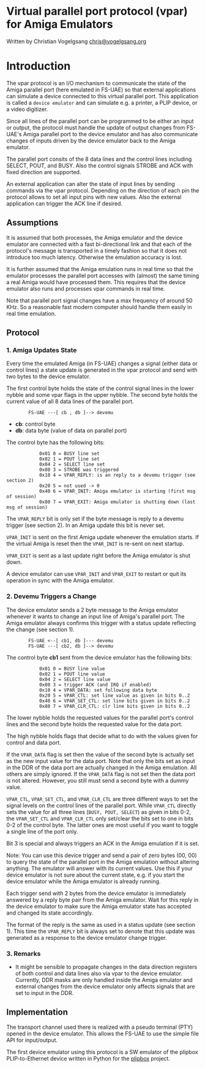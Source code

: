 # Virtual parallel port protocol (vpar) for Amiga Emulators

Written by Christian Vogelgsang <chris@vogelgsang.org>

# Introduction

The vpar protocol is an I/O mechanism to communicate the state of the Amiga
parallel port (here emulated in FS-UAE) so that external applications can
simulate a device connected to this virtual parallel port. This application is
called a `device emulator` and can simulate e.g. a printer, a PLIP device, or a
video digitizer.

Since all lines of the parallel port can be programmed to be either an input or
output, the protocol must handle the update of output changes from FS-UAE's
Amiga parallel port to the device emulator and has also communicate changes of
inputs driven by the device emulator back to the Amiga emulator.

The parallel port consits of the 8 data lines and the control lines including
SELECT, POUT, and BUSY. Also the control signals STROBE and ACK with fixed 
direction are supported.

An external application can alter the state of input lines by sending commands
via the vpar protocol. Depending on the direction of each pin the protocol
allows to set all input pins with new values. Also the external application
can trigger the ACK line if desired.

## Assumptions

It is assumed that both processes, the Amiga emulator and the device emulator
are connected with a fast bi-directional link and that each of the protocol's
message is transported in a timely fashion so that it does not introduce too
much latency. Otherwise the emulation accuracy is lost.

It is further assumed that the Amiga emulation runs in real time so that the
emulator processes the parallel port accesses with (almost) the same timing a
real Amiga would have processed them. This requires that the device emulator
also runs and processes vpar commands in real time.

Note that parallel port signal changes have a max frequency of around 50 KHz.
So a reasonable fast modern computer should handle them easily in real time
emulation.

## Protocol

### 1. Amiga Updates State

Every time the emulated Amiga (in FS-UAE) changes a signal (either data or
control lines) a state update is generated in the vpar protocol and send with
two bytes to the device emulator.

The first control byte holds the state of the control signal lines in the lower
nybble and some vpar flags in the upper nybble. The second byte holds the
current value of all 8 data lines of the parallel port.

            FS-UAE ---[ cb , db ]--> devemu
   
   * **cb**: control byte
   * **db**: data byte (value of data on parallel port)

The control byte has the following bits:

                0x01 0 = BUSY line set
                0x02 1 = POUT line set
                0x04 2 = SELECT line set
                0x08 3 = STROBE was triggered
                0x10 4 = VPAR_REPLY: is an reply to a devemu trigger (see section 2)
                0x20 5 = not used -> 0
                0x40 6 = VPAR_INIT: Amiga emulator is starting (first msg of session)
                0x80 7 = VPAR_EXIT: Amiga emulator is shutting down (last msg of session)
   
The `VPAR_REPLY` bit is only set if the byte message is reply to a devemu
trigger (see section 2). In an Amiga update this bit is never set.

`VPAR_INIT` is sent on the first Amiga update whenever the emulation starts. If
the virtual Amiga is reset then the `VPAR_INIT` is re-sent on next startup.

`VPAR_EXIT` is sent as a last update right before the Amiga emulator is shut down.

A device emulator can use `VPAR_INIT` and `VPAR_EXIT` to restart or quit its
operation in sync with the Amiga emulator.

### 2. Devemu Triggers a Change

The device emulator sends a 2 byte message to the Amiga emulator whenever it
wants to change an input line of Amiga's parallel port. The Amiga emulator
always confirms this trigger with a status update reflecting the change (see
section 1).

            FS-UAE <--[ cb1, db ]--- devemu
            FS-UAE ---[ cb2, db ]--> devemu

The control byte **cb1** sent from the device emulator has the following bits:

                0x01 0 = BUSY line value
                0x02 1 = POUT line value
                0x04 2 = SELECT line value
                0x08 3 = trigger ACK (and IRQ if enabled)
                0x10 4 = VPAR_DATA: set following data byte
                0x20 5 = VPAR_CTL: set line value as given in bits 0..2
                0x40 6 = VPAR_SET_CTL: set line bits given in bits 0..2
                0x80 7 = VPAR_CLR_CTL: clr line bits given in bits 0..2

The lower nybble holds the requested values for the parallel port's control
lines and the second byte holds the requested value for the data port.

The high nybble holds flags that decide what to do with the values given for
control and data port.

If the `VPAR_DATA` flag is set then the value of the second byte is actually
set as the new input value for the data port. Note that only the bits set as
input in the DDR of the data port are actually changed in the Amiga emulation.
All others are simply ignored. If the `VPAR_DATA` flag is not set then the data
port is not altered. However, you still must send a second byte with a dummy
value.

`VPAR_CTL`, `VPAR_SET_CTL`, and `VPAR_CLR_CTL` are three different ways to set
the signal levels on the control lines of the parallel port. While `VPAR_CTL`
directly sets the value for all three lines (`BUSY, POUT, SELECT`) as given in
bits 0-2, the `VPAR_SET_CTL` and `VPAR_CLR_CTL` only set/clear the bits set to
one in bits 0-2 of the control byte. The latter ones are most useful if you
want to toggle a single line of the port only.

Bit 3 is special and always triggers an ACK in the Amiga emulation if it is set.

Note: You can use this device trigger and send a pair of zero bytes (00, 00) to
query the state of the parallel port in the Amiga emulation without altering
anything. The emulator will answer with its current values. Use this if your
device emulator is not sure about the current state, e.g. if you start the
device emulator while the Amiga emulator is already running.

Each trigger send with 2 bytes from the device emulator is immediately answered
by a reply byte pair from the Amiga emulator. Wait for this reply in the device
emulator to make sure the Amiga emulator state has accepted and changed its
state accordingly.

The format of the reply is the same as used in a status update (see section 1).
This time the `VPAR_REPLY` bit is always set to denote that this update was
generated as a response to the device emulator change trigger.

### 3. Remarks

- It might be sensible to propagate changes in the data direction registers
of both control and data lines also via vpar to the device emulator. Currently,
DDR masks are only handled inside the Amiga emulator and external changes from
the device emulator only affects signals that are set to input in the DDR.

## Implementation

The transport channel used there is realized with a pseudo
terminal (PTY) opened in the device emulator. This allows the FS-UAE to use 
the simple file API for input/output.

The first device emulator using this protocol is a SW emulator of the plipbox
PLIP-to-Ethernet device written in Python for the [plipbox][2] project.

[1]: https://github.com/cnvogelg/fs-uae-gles/tree/chris-devel
[2]: http://lallafa.de/blog/amiga-projects/plipbox
